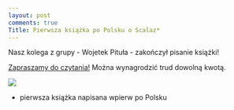 ```yaml
---
layout: post
comments: true
Title: Pierwsza książka po Polsku o Scalaz*
---
```


Nasz kolega z grupy - Wojetek Pituła - zakończył pisanie książki!

[Zapraszamy do czytania!](https://leanpub.com/fpmortals-pl) Można wynagrodzić trud dowolną kwotą.

<img src="https://d2sofvawe08yqg.cloudfront.net/fpmortals-pl/hero?1549504862">

* pierwsza książka napisana wpierw po Polsku
